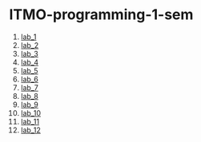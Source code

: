 # ITMO-programming-1-sem

<ol>
 <li><a href="https://github.com/anasteshap/ITMO-programming-1-sem/tree/master/Lab%201">lab_1</li>
 <li><a href="https://github.com/anasteshap/ITMO-programming-1-sem/tree/master/Lab%202">lab_2</li>
 <li><a href="https://github.com/anasteshap/ITMO-programming-1-sem/tree/master/Lab%203">lab_3</li>
 <li><a href="https://github.com/anasteshap/ITMO-programming-1-sem/tree/master/Lab%204">lab_4</li>
 <li><a href="https://github.com/anasteshap/ITMO-programming-1-sem/tree/master/Lab%205">lab_5</li>
 <li><a href="https://github.com/anasteshap/ITMO-programming-1-sem/tree/master/Lab%206">lab_6</li>
 <li><a href="https://github.com/anasteshap/ITMO-programming-1-sem/tree/master/Lab%207">lab_7</li>
 <li><a href="https://github.com/anasteshap/ITMO-programming-1-sem/tree/master/Lab%208">lab_8</li>
 <li><a href="https://github.com/anasteshap/ITMO-programming-1-sem/tree/master/Lab%209">lab_9</li>
 <li><a href="https://github.com/anasteshap/ITMO-programming-1-sem/tree/master/Lab%2010">lab_10</li>
 <li><a href="https://github.com/anasteshap/ITMO-programming-1-sem/tree/master/Lab%2011">lab_11</li>
 <li><a href="https://github.com/anasteshap/ITMO-programming-1-sem/tree/master/Lab%2012">lab_12</li>
</ol>
